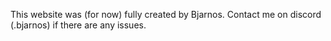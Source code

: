This website was (for now) fully created by Bjarnos. Contact me on discord (.bjarnos) if there are any issues.
